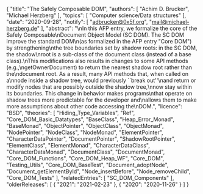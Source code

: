 {
    "title": "The Safely Composable DOM",
    "authors": [
        "Achim D. Brucker",
        "Michael Herzberg"
    ],
    "topics": [
        "Computer science/Data structures"
    ],
    "date": "2020-09-28",
    "notify": [
        "adbrucker@0x5f.org",
        "mail@michael-herzberg.de"
    ],
    "abstract": "\nIn this AFP entry, we formalize the core of the Safely Composable\nDocument Object Model (SC DOM). The SC DOM improve the standard DOM\n(as formalized in the AFP entry \"Core DOM\") by strengthening\nthe tree boundaries set by shadow roots: in the SC DOM, the shadow\nroot is a sub-class of the document class (instead of a base class).\nThis modifications also results in changes to some API methods (e.g.,\ngetOwnerDocument) to return the nearest shadow root rather than the\ndocument root. As a result, many API methods that, when called on a\nnode inside a shadow tree, would previously ``break out''\nand return or modify nodes that are possibly outside the shadow tree,\nnow stay within its boundaries. This change in behavior makes programs\nthat operate on shadow trees more predictable for the developer and\nallows them to make more assumptions about other code accessing the\nDOM.",
    "licence": "BSD",
    "theories": [
        "Hiding_Type_Variables",
        "Ref",
        "Core_DOM_Basic_Datatypes",
        "BaseClass",
        "Heap_Error_Monad",
        "BaseMonad",
        "ObjectPointer",
        "ObjectClass",
        "ObjectMonad",
        "NodePointer",
        "NodeClass",
        "NodeMonad",
        "ElementPointer",
        "CharacterDataPointer",
        "DocumentPointer",
        "ShadowRootPointer",
        "ElementClass",
        "ElementMonad",
        "CharacterDataClass",
        "CharacterDataMonad",
        "DocumentClass",
        "DocumentMonad",
        "Core_DOM_Functions",
        "Core_DOM_Heap_WF",
        "Core_DOM",
        "Testing_Utils",
        "Core_DOM_BaseTest",
        "Document_adoptNode",
        "Document_getElementById",
        "Node_insertBefore",
        "Node_removeChild",
        "Core_DOM_Tests"
    ],
    "relatedEntries": [
        "SC_DOM_Components"
    ],
    "olderReleases": [
        {
            "2021": "2021-02-23"
        },
        {
            "2020": "2020-11-26"
        }
    ]
}